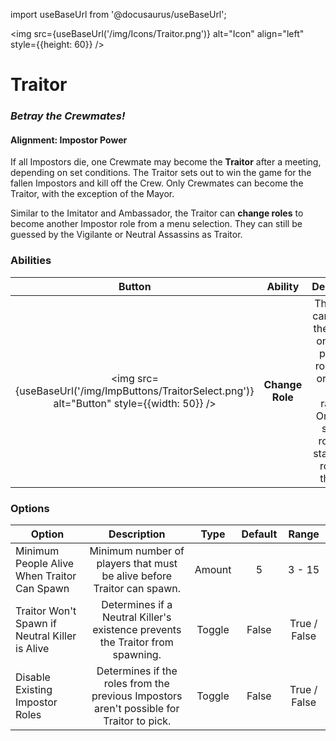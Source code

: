 import useBaseUrl from '@docusaurus/useBaseUrl';

<img src={useBaseUrl('/img/Icons/Traitor.png')} alt="Icon" align="left" style={{height: 60}} />

# Traitor

### _Betray the Crewmates!_

#### **Alignment:** Impostor Power

If all Impostors die, one Crewmate may become the **Traitor** after a meeting, depending on set conditions. The Traitor sets out to win the game for the fallen Impostors and kill off the Crew. Only Crewmates can become the Traitor, with the exception of the Mayor.

Similar to the Imitator and Ambassador, the Traitor can **change roles** to become another Impostor role from a menu selection. They can still be guessed by the Vigilante or Neutral Assassins as Traitor.

### Abilities

|                                             Button                                             |     Ability     |                                                                          Description                                                                          |     Type      |
| :--------------------------------------------------------------------------------------------: | :-------------: | :-----------------------------------------------------------------------------------------------------------------------------------------------------------: | :-----------: |
| <img src={useBaseUrl('/img/ImpButtons/TraitorSelect.png')} alt="Button" style={{width: 50}} /> | **Change Role** | The Traitor can change their role to one of the provided role cards, or gamble on the random. Once they select a role, they stay as that role until they die. | Basic Ability, Menu |

### Options

| Option                                         |                                       Description                                        |  Type  | Default |    Range     |
| ---------------------------------------------- | :--------------------------------------------------------------------------------------: | :----: | :-----: | :----------: |
| Minimum People Alive When Traitor Can Spawn    |          Minimum number of players that must be alive before Traitor can spawn.          | Amount |    5    |    3 - 15    |
| Traitor Won't Spawn if Neutral Killer is Alive |      Determines if a Neutral Killer's existence prevents the Traitor from spawning.      | Toggle |  False  | True / False |
| Disable Existing Impostor Roles                | Determines if the roles from the previous Impostors aren't possible for Traitor to pick. | Toggle |  False  | True / False |

